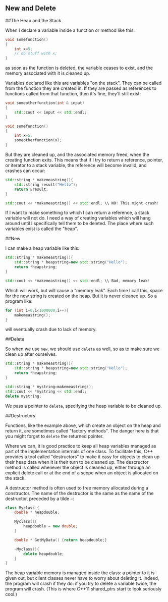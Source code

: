 New and Delete
--------------

##The Heap and the Stack

When I declare a variable inside a function or method like this:

``` cpp
void somefunction()
{
	int x=5;
	// do stuff with x;
}
```

as soon as the function is deleted, the variable ceases to exist, and the memory associated with it is cleaned up.

Variables declared like this are variables "on the stack". They can be called from the function they are created in.
If they are passed as references to functions called from that function, then it's fine, they'll still exist:

``` cpp
void someotherfunction(int & input)
{
	std::cout << input << std::endl;
}

void somefunction()
{
	int x=5;
	someotherfunction(x);
}
```

But they are cleaned up, and the associated memory freed, when the creating function exits. This means that if I try to return a
reference, pointer, or iterator to a stack variable, the reference will become invalid, and crashes can occur:

``` cpp
std::string * makemeastring(){
	std::string result("Hello");
	return &result;
}

std::cout << *makemeastring() << std::endl; \\ NO! This might crash!
```

If I want to make something to which I can return a reference, a stack variable will not do. I need a way of creating variables which
will hang around until I specifically tell them to be deleted. The place where such variables exist is called the "heap".

##New

I can make a heap variable like this:

``` cpp
std::string * makemeastring(){
	std::string * heapstring=new std::string("Hello");
	return *heapstring;
}

std::cout << *makemeastring() << std::endl; \\ Bad, memory leak!
```

Which will work, but will cause a "memory leak". Each time I call this, space for the new string is created on the heap.
But it is never cleaned up. So a program like:

``` cpp
for (int i=0;i<1000000;i++){
	makemeastring();
}
```

will eventually crash due to lack of memory.

##Delete

So when we use `new`, we should use `delete` as well, so as to make sure we clean up after ourselves.

``` cpp
std::string * makemeastring(){
	std::string * heapstring=new std::string("Hello");
	return *heapstring;
}

std::string * mystring=makemeastring();
std::cout << *mystring << std::endl;
delete mystring;
```

We pass a pointer to `delete`, specifying the heap variable to be cleaned up.

##Destructors

Functions, like the example above, which create an object on the heap and return it, are sometimes called "factory methods". The danger here is that you might forget to `delete`
the returned pointer.

Where we can, it is good practice to keep all heap variables managed as part of the implementation internals of one class. To facilitate this, C++ provides a tool called "destructors"
to make it easy for objects to clean up their heap data when it is their turn to be cleaned up. The descructor method is called whenever the object is cleaned up,
either through an explicit delete call or at the end of a scope when an object is allocated on the stack.

A destructor method is often used to free memory allocated during a constructor. The name of the destructor is the same as the name of the destructor, preceded by a tilde `~`:

``` cpp
class Myclass {
	double * heapdouble;

	Myclass(){
		heapdouble = new double;
	}

	double * GetMyData() {return heapdouble;}

	~Myclass(){
		delete heapdouble;
	}
}
```

The heap variable memory is managed inside the class: a pointer to it is given out, but client classes never have to worry about deleting it. Indeed, the program will crash if they do: if you try to delete a variable twice, the program will crash. (This is where C++11 shared_ptrs start to look seriously cool.)
